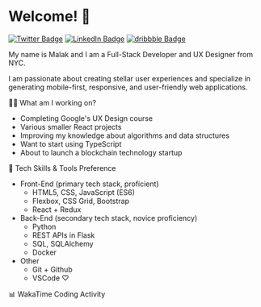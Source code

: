 # Welcome! 👋

[![Twitter Badge](https://img.shields.io/badge/-@malaktayeh-1ca0f1?style=flat-square&labelColor=1ca0f1&logo=twitter&logoColor=white&link=https://twitter.com/malaktayeh)](https://twitter.com/malaktayeh)
[![LinkedIn Badge](https://img.shields.io/badge/-@malaktayeh-1ca0f1?style=flat-square&labelColor=1ca0f1&logo=linkedIn&logoColor=white&link=https://www.linkedin.com/in/malaktayeh/)](https://www.linkedin.com/in/malaktayeh/)
[![dribbble Badge](https://img.shields.io/badge/-@malaktayeh-1ca0f1?style=flat-square&labelColor=1ca0f1&logo=dribbble&logoColor=white&link=https://dribbble.com/malaktayeh)](https://dribbble.com/malaktayeh)

My name is Malak and I am a Full-Stack Developer and UX Designer from NYC.

I am passionate about creating stellar user experiences and specialize in generating mobile-first, responsive, and user-friendly web applications.

👩‍💻 What am I working on?

- Completing Google's UX Design course
- Various smaller React projects
- Improving my knowledge about algorithms and data structures
- Want to start using TypeScript
- About to launch a blockchain technology startup

🔧 Tech Skills & Tools Preference

- Front-End (primary tech stack, proficient)
  - HTML5, CSS, JavaScript (ES6)
  - Flexbox, CSS Grid, Bootstrap
  - React + Redux
- Back-End (secondary tech stack, novice proficiency)
  - Python
  - REST APIs in Flask
  - SQL, SQLAlchemy
  - Docker
- Other
  - Git + Github
  - VSCode ♡

📊 WakaTime Coding Activity

<!--START_SECTION:waka-->
<!--END_SECTION:waka-->
